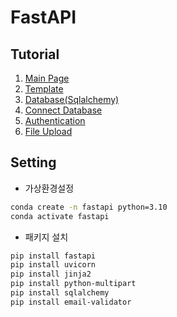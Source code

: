 # FastAPI

## Tutorial
1. [Main Page](./01_main_page/)
2. [Template](./02_template/)
3. [Database(Sqlalchemy)](./03_database/)
4. [Connect Database]()
5. [Authentication]()
6. [File Upload]()


## Setting

- 가상환경설정
```bash
conda create -n fastapi python=3.10
conda activate fastapi
```

- 패키지 설치
```bash
pip install fastapi
pip install uvicorn
pip install jinja2
pip install python-multipart
pip install sqlalchemy
pip install email-validator
```